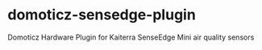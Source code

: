 # domoticz-sensedge-plugin
Domoticz Hardware Plugin for Kaiterra SenseEdge Mini air quality sensors
